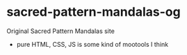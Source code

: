 # sacred-pattern-mandalas-og
Original Sacred Pattern Mandalas site
- pure HTML, CSS, JS is some kind of mootools I think
